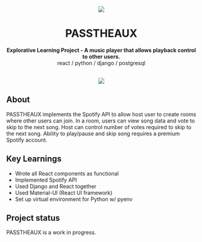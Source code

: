 <div align="center"><img src="https://i.imgur.com/755sR7T.png"></div>
<h1 align="center">PASSTHEAUX</h1>
<p align="center"><strong>Explorative Learning Project -  A music player that allows playback control to other users.</strong>
<br>react / python / django / postgresql
</p>
<br/>
<div align="center"><img src="demo.gif"></img></div>

<h2>About</h2>
PASSTHEAUX implements the Spotify API to allow host user to create rooms where other users can join. In a room, users can view song data and vote to skip to the next song. Host can control number of votes required to skip to the next song.
Ability to play/pause and skip song requires a premium Spotify account. 


<h2>Key Learnings</h2>

- Wrote all React components as functional
- Implemented Spotify API
- Used Django and React together
- Used Material-UI (React UI framework) 
- Set up virtual environment for Python w/ pyenv


<h2>Project status</h2>
PASSTHEAUX is a work in progress.